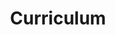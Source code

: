 ---
title: Curriculum
layout: cv
actions:
  - label: "Download as PDF"
    icon: pdf
    url: "https://catsirup.github.io/cv.html"
---